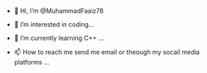 - 👋 Hi, I’m @MuhammadFaaiz78
- 👀 I’m interested in coding...
- 🌱 I’m currently learning C++ ...

- 📫 How to reach me send me email or theough my socail media platforms ...

<!---
MuhammadFaaiz78/MuhammadFaaiz78 is a ✨ special ✨ repository because its `README.md` (this file) appears on your GitHub profile.
You can click the Preview link to take a look at your changes.
--->
